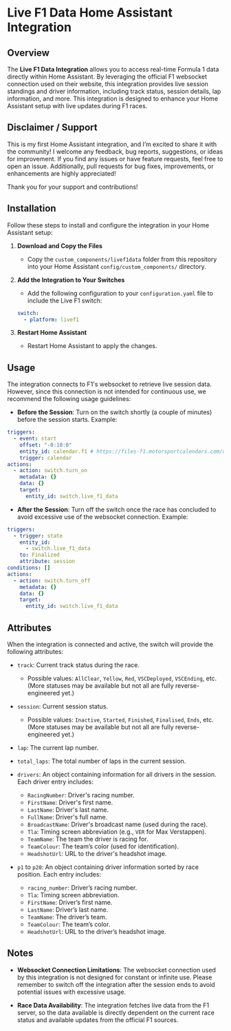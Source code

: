 # Live F1 Data Home Assistant Integration

## Overview

The **Live F1 Data Integration** allows you to access real-time Formula 1 data directly within Home Assistant. By leveraging the official F1 websocket connection used on their website, this integration provides live session standings and driver information, including track status, session details, lap information, and more. This integration is designed to enhance your Home Assistant setup with live updates during F1 races.

## Disclaimer / Support
This is my first Home Assistant integration, and I’m excited to share it with the community! I welcome any feedback, bug reports, suggestions, or ideas for improvement. If you find any issues or have feature requests, feel free to open an issue. Additionally, pull requests for bug fixes, improvements, or enhancements are highly appreciated!

Thank you for your support and contributions!


## Installation

Follow these steps to install and configure the integration in your Home Assistant setup:

1. **Download and Copy the Files**

   * Copy the `custom_components/livef1data` folder from this repository into your Home Assistant `config/custom_components/` directory.

2. **Add the Integration to Your Switches**

   * Add the following configuration to your `configuration.yaml` file to include the Live F1 switch:

   ```yaml
   switch:
     - platform: livef1
   ```

3. **Restart Home Assistant**

   * Restart Home Assistant to apply the changes.


## Usage

The integration connects to F1's websocket to retrieve live session data. However, since this connection is not intended for continuous use, we recommend the following usage guidelines:

* **Before the Session**: Turn on the switch shortly (a couple of minutes) before the session starts. Example:
```yml
triggers:
  - event: start
    offset: "-0:10:0"
    entity_id: calendar.f1 # https://files-f1.motorsportcalendars.com/de/f1-calendar_p1_p2_p3_qualifying_sprint_gp.ics
    trigger: calendar
actions:
  - action: switch.turn_on
    metadata: {}
    data: {}
    target:
      entity_id: switch.live_f1_data
```

* **After the Session**: Turn off the switch once the race has concluded to avoid excessive use of the websocket connection. Example:
```yml
triggers:
  - trigger: state
    entity_id:
      - switch.live_f1_data
    to: Finalized
    attribute: session
conditions: []
actions:
  - action: switch.turn_off
    metadata: {}
    data: {}
    target:
      entity_id: switch.live_f1_data
```

## Attributes

When the integration is connected and active, the switch will provide the following attributes:

* `track`: Current track status during the race.

  * Possible values: `AllClear`, `Yellow`, `Red`, `VSCDeployed`, `VSCEnding`, etc. (More statuses may be available but not all are fully reverse-engineered yet.)

* `session`: Current session status.

  * Possible values: `Inactive`, `Started`, `Finished`, `Finalised`, `Ends`, etc. (More statuses may be available but not all are fully reverse-engineered yet.)

* `lap`: The current lap number.

* `total_laps`: The total number of laps in the current session.

* `drivers`: An object containing information for all drivers in the session. Each driver entry includes:

  * `RacingNumber`: Driver's racing number.
  * `FirstName`: Driver's first name.
  * `LastName`: Driver's last name.
  * `FullName`: Driver's full name.
  * `BroadcastName`: Driver's broadcast name (used during the race).
  * `Tla`: Timing screen abbreviation (e.g., `VER` for Max Verstappen).
  * `TeamName`: The team the driver is racing for.
  * `TeamColour`: The team’s color (used for identification).
  * `HeadshotUrl`: URL to the driver's headshot image.

* `p1` to `p20`: An object containing driver information sorted by race position. Each entry includes:

  * `racing_number`: Driver’s racing number.
  * `Tla`: Timing screen abbreviation.
  * `FirstName`: Driver’s first name.
  * `LastName`: Driver’s last name.
  * `TeamName`: The driver’s team.
  * `TeamColour`: The team’s color.
  * `HeadshotUrl`: URL to the driver’s headshot image.


## Notes

* **Websocket Connection Limitations**: The websocket connection used by this integration is not designed for constant or infinite use. Please remember to switch off the integration after the session ends to avoid potential issues with excessive usage.

* **Race Data Availability**: The integration fetches live data from the F1 server, so the data available is directly dependent on the current race status and available updates from the official F1 sources.